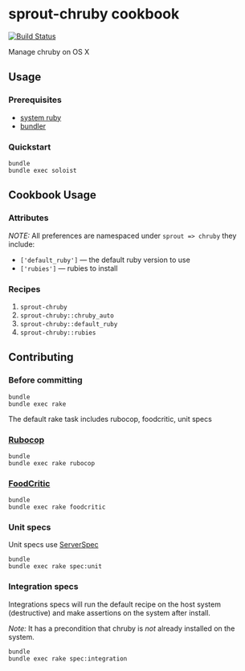 # sprout-chruby cookbook

[![Build Status](https://travis-ci.org/pivotal-sprout/sprout-chruby.png?branch=master)](https://travis-ci.org/pivotal-sprout/sprout-chruby)

Manage chruby on OS X

## Usage

### Prerequisites

- [system ruby](.ruby-version)
- [bundler](http://bundler.io/)

### Quickstart

```
bundle
bundle exec soloist
```

## Cookbook Usage

### Attributes

*NOTE:* All preferences are namespaced under `sprout => chruby` they include:

* `['default_ruby']` &mdash; the default ruby version to use
* `['rubies']` &mdash; rubies to install

### Recipes

1. `sprout-chruby`
1. `sprout-chruby::chruby_auto`
1. `sprout-chruby::default_ruby`
1. `sprout-chruby::rubies`

## Contributing

### Before committing

```
bundle
bundle exec rake
```

The default rake task includes rubocop, foodcritic, unit specs

### [Rubocop](https://github.com/bbatsov/rubocop)

```
bundle
bundle exec rake rubocop
```

### [FoodCritic](http://acrmp.github.io/foodcritic/)

```
bundle
bundle exec rake foodcritic
```

### Unit specs

Unit specs use [ServerSpec](http://serverspec.org/)

```
bundle
bundle exec rake spec:unit
```

### Integration specs

Integrations specs will run the default recipe on the host system (destructive) and make assertions on the system after
install.

*Note:* It has a precondition that chruby is _not_ already installed on the system.

```
bundle
bundle exec rake spec:integration
```
